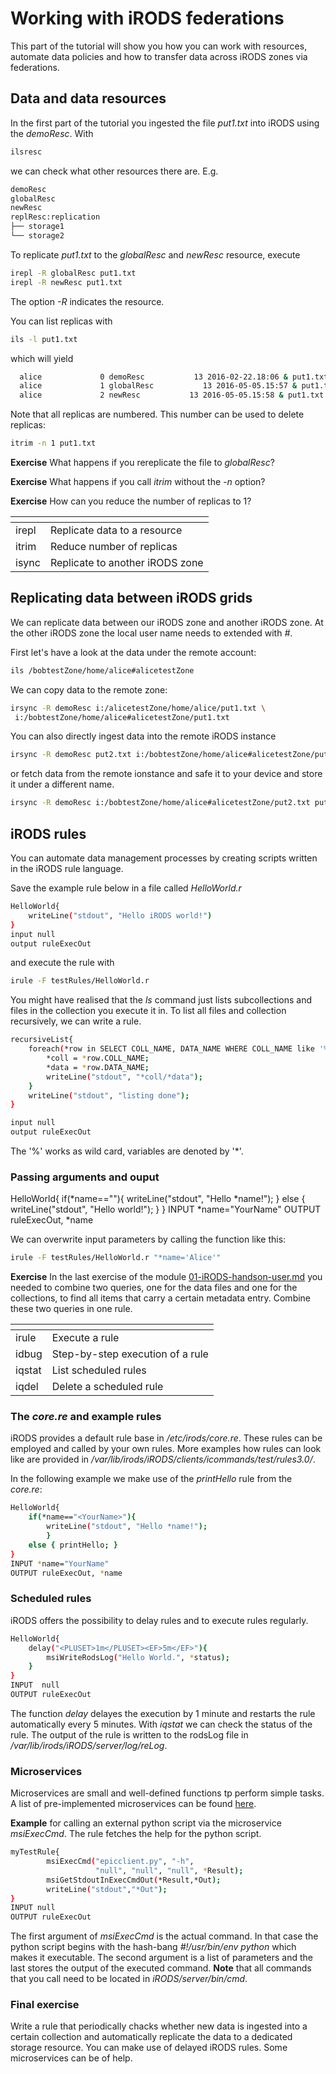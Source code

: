 # Working with iRODS federations
This part of the tutorial will show you how you can work with resources, automate data policies and how to transfer data across iRODS zones via federations.

## Data and data resources

In the first part of the tutorial you ingested the file *put1.txt* into iRODS using the *demoResc*. With 

```sh
ilsresc
```
we can check what other resources there are. E.g.

```sh
demoResc
globalResc
newResc
replResc:replication
├── storage1
└── storage2
```

To replicate *put1.txt* to the *globalResc* and *newResc* resource, execute
```sh
irepl -R globalResc put1.txt
irepl -R newResc put1.txt
```
The option *-R* indicates the resource.

You can list replicas with
```sh
ils -l put1.txt
```

which will yield
```sh
  alice             0 demoResc           13 2016-02-22.18:06 & put1.txt
  alice             1 globalResc           13 2016-05-05.15:57 & put1.txt
  alice             2 newResc           13 2016-05-05.15:58 & put1.txt
```

Note that all replicas are numbered. This number can be used to delete replicas:
```sh
itrim -n 1 put1.txt
```

**Exercise** What happens if you rereplicate the file to *globalResc*?

**Exercise** What happens if you call *itrim* without the *-n* option?

**Exercise** How can you reduce the number of replicas to 1?

[]()  | []()
------|------
irepl   | Replicate data to a resource
itrim   | Reduce number of replicas
isync   | Replicate to another iRODS zone

## Replicating data between iRODS grids
We can replicate data between our iRODS zone and another iRODS zone. At the other iRODS zone the local user name needs to extended with *#<localzone>*.

First let's have a look at the data under the remote account:
```sh
ils /bobtestZone/home/alice#alicetestZone
```

We can copy data to the remote zone:
```sh
irsync -R demoResc i:/alicetestZone/home/alice/put1.txt \
 i:/bobtestZone/home/alice#alicetestZone/put1.txt 
```
You can also directly ingest data into the remote iRODS instance
```sh
irsync -R demoResc put2.txt i:/bobtestZone/home/alice#alicetestZone/put2.txt
```
or fetch data from the remote ionstance and safe it to your device and store it under a different name.
```sh
irsync -R demoResc i:/bobtestZone/home/alice#alicetestZone/put2.txt put3.txt
```

## iRODS rules
You can automate data management processes by creating scripts written in the iRODS rule language.

Save the example rule below in a file called *HelloWorld.r*
```sh
HelloWorld{
    writeLine("stdout", "Hello iRODS world!")
}
input null
output ruleExecOut
```
and execute the rule with
```sh
irule -F testRules/HelloWorld.r
```

You might have realised that the *ls* command just lists subcollections and files in the collection you execute it in. To list all files and collection recursively, we can write a rule.
```sh
recursiveList{
    foreach(*row in SELECT COLL_NAME, DATA_NAME WHERE COLL_NAME like '%home%'){
        *coll = *row.COLL_NAME;
        *data = *row.DATA_NAME;
        writeLine("stdout", "*coll/*data");
    }
    writeLine("stdout", "listing done");
}

input null
output ruleExecOut
```
The '%' works as wild card, variables are denoted by '*'.

### Passing arguments and ouput
HelloWorld{
    if(*name=="<YourName>"){
        writeLine("stdout", "Hello *name!");
        }
    else { writeLine("stdout", "Hello world!"); }
}
INPUT *name="YourName"
OUTPUT ruleExecOut, *name

We can overwrite input parameters by calling the function like this:
```sh
irule -F testRules/HelloWorld.r "*name='Alice'"
```

**Exercise** In the last exercise of the module [01-iRODS-handson-user.md](https://github.com/EUDAT-Training/B2SAFE-B2STAGE-Training/blob/master/01-iRODS-handson-user.md) you needed to combine two queries, one for the data files and one for the collections, to find all items that carry a certain metadata entry. Combine these two queries in one rule.

[]()  | []()
------|------
irule   | Execute a rule
idbug   | Step-by-step execution of a rule
iqstat  | List scheduled rules
iqdel   | Delete a scheduled rule

### The *core.re* and example rules
iRODS provides a default rule base in */etc/irods/core.re*. These rules can be employed and called by your own rules.
More examples how rules can look like are provided in */var/lib/irods/iRODS/clients/icommands/test/rules3.0/*.

In the following example we make use of the *printHello* rule from the *core.re*:
```sh
HelloWorld{
    if(*name=="<YourName>"){
        writeLine("stdout", "Hello *name!");
        }
    else { printHello; }
}
INPUT *name="YourName"
OUTPUT ruleExecOut, *name
```

### Scheduled rules

iRODS offers the possibility to delay rules and to execute rules regularly.
```sh
HelloWorld{
    delay("<PLUSET>1m</PLUSET><EF>5m</EF>"){
        msiWriteRodsLog("Hello World.", *status);
    }
}
INPUT  null
OUTPUT ruleExecOut
```
The function *delay* delayes the execution by 1 minute and restarts the rule automatically every 5 minutes. With *iqstat* we can check the status of the rule.
The output of the rule is written to the rodsLog file in */var/lib/irods/iRODS/server/log/reLog*.

### Microservices
Microservices are small and well-defined functions tp perform simple tasks. A list of pre-implemented microservices can be found [here](https://docs.irods.org/master/doxygen/).

**Example** for calling an external python script via the microservice *msiExecCmd*. The rule fetches the help for the python script.
```sh
myTestRule{
        msiExecCmd("epicclient.py", "-h",
                   "null", "null", "null", *Result);
        msiGetStdoutInExecCmdOut(*Result,*Out);
        writeLine("stdout","*Out");
}
INPUT null
OUTPUT ruleExecOut
```
The first argument of *msiExecCmd* is the actual command. In that case the python script begins with the hash-bang *#!/usr/bin/env python* which makes it executable. The second argument is a list of parameters and the last stores the output of the executed command.
**Note** that all commands that you call need to be located in *iRODS/server/bin/cmd*. 

### Final exercise
Write a rule that periodically chacks whether new data is ingested into a certain collection and automatically replicate the data to a dedicated storage resource. You can make use of delayed iRODS rules. Some microservices can be of help. 
